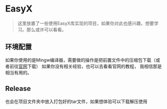# EasyX
>这里放置了一些使用EasyX库实现的项目，如果你对此也感兴趣，想要学习。那么或许可以看看。

## 环境配置
如果你使用的是Mingw编译器，需要做的操作是把前置文件中的压缩包下载（或者前往[官网](https://codebus.cn/bestans/easyx-for-mingw)下载）
如果你没有相关经验，也可以去看看官网的教程， 我相信那是相当有用的。

## Release
也会在项目文件夹中放入打包好的tar文件，如果想体验可以下载解压使用